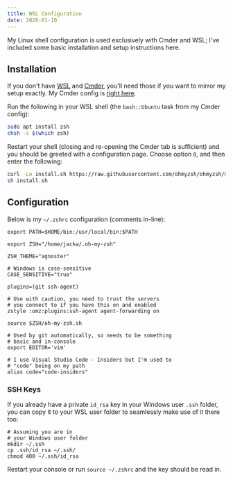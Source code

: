 ```yaml
---
title: WSL Configuration
date: 2020-01-10
---
```


My Linux shell configuration is used exclusively with Cmder and WSL; I've included some basic installation and setup instructions here.

<!-- endexcerpt -->

## Installation

If you don't have [WSL](https://docs.microsoft.com/en-us/windows/wsl/install-win10) and [Cmder](https://cmder.net/), you'll need those if you want to mirror my setup exactly. My Cmder config is [right here](/posts/guides/console/cmder-tasks).

Run the following in your WSL shell (the `bash::Ubuntu` task from my Cmder config):

```bash
sudo apt install zsh
chsh -s $(which zsh)
```

Restart your shell (closing and re-opening the Cmder tab is sufficient) and you should be greeted with a configuration page. Choose option `0`, and then enter the following:

```bash
curl -Lo install.sh https://raw.githubusercontent.com/ohmyzsh/ohmyzsh/master/tools/install.sh
sh install.sh
```

## Configuration

Below is my `~/.zshrc` configuration (comments in-line):

```bash{outputLines: 1-100}
export PATH=$HOME/bin:/usr/local/bin:$PATH

export ZSH="/home/jackw/.oh-my-zsh"

ZSH_THEME="agnoster"

# Windows is case-sensitive
CASE_SENSITIVE="true"

plugins=(git ssh-agent)

# Use with caution, you need to trust the servers
# you connect to if you have this on and enabled
zstyle :omz:plugins:ssh-agent agent-forwarding on

source $ZSH/oh-my-zsh.sh

# Used by git automatically, so needs to be something
# basic and in-console
export EDITOR='vim'

# I use Visual Studio Code - Insiders but I'm used to
# "code" being on my path
alias code="code-insiders"
```

### SSH Keys

If you already have a private `id_rsa` key in your Windows user `.ssh` folder, you can copy it to your WSL user folder to seamlessly make use of it there too:

```bash{outputLines: 1-2}
# Assuming you are in
# your Windows user folder
mkdir ~/.ssh
cp .ssh/id_rsa ~/.ssh/
chmod 400 ~/.ssh/id_rsa
```

Restart your console or run `source ~/.zshrc` and the key should be read in.
